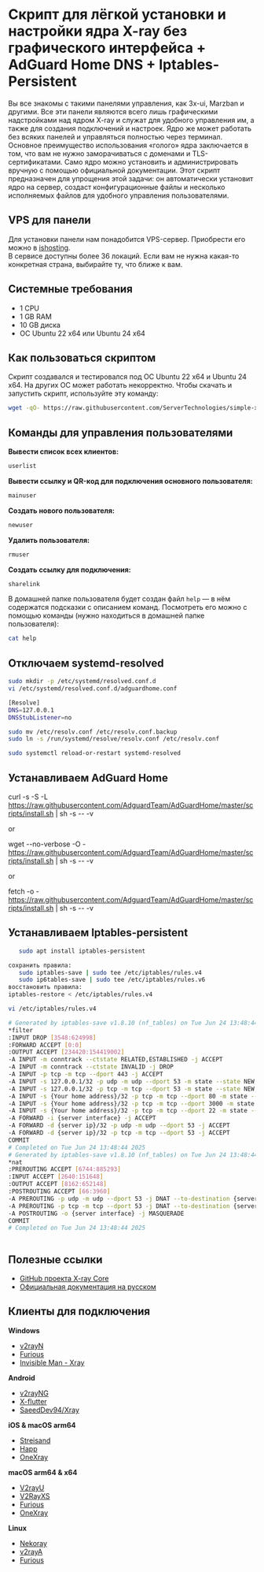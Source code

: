 # Скрипт для лёгкой установки и настройки ядра X-ray без графического интерфейса + AdGuard Home DNS + Iptables-Persistent

Вы все знакомы с такими панелями управления, как 3x-ui, Marzban и другими. Все эти панели являются всего лишь графическими надстройками над ядром X-ray и служат для удобного управления им, а также для создания подключений и настроек. Ядро же может работать без всяких панелей и управляться полностью через терминал. Основное преимущество использования «голого» ядра заключается в том, что вам не нужно заморачиваться с доменами и TLS-сертификатами. Само ядро можно установить и администрировать вручную с помощью официальной документации. Этот скрипт предназначен для упрощения этой задачи: он автоматически установит ядро на сервер, создаст конфигурационные файлы и несколько исполняемых файлов для удобного управления пользователями.

## VPS для панели

Для установки панели нам понадобится VPS-сервер. Приобрести его можно в [ishosting](https://bit.ly/3rOqvPE).  
В сервисе доступны более 36 локаций. Если вам не нужна какая-то конкретная страна, выбирайте ту, что ближе к вам.

## Системные требования

- 1 CPU  
- 1 GB RAM  
- 10 GB диска  
- ОС Ubuntu 22 x64 или Ubuntu 24 x64

## Как пользоваться скриптом

Скрипт создавался и тестировался под ОС Ubuntu 22 x64 и Ubuntu 24 x64. На других ОС может работать некорректно. Чтобы скачать и запустить скрипт, используйте эту команду:

```sh
wget -qO- https://raw.githubusercontent.com/ServerTechnologies/simple-xray-core/refs/heads/main/xray-install | bash
```

## Команды для управления пользователями

**Вывести список всех клиентов:**

```sh
userlist
```

**Вывести ссылку и QR-код для подключения основного пользователя:**

```sh
mainuser
```

**Создать нового пользователя:**

```sh
newuser
```

**Удалить пользователя:**

```sh
rmuser
```

**Создать ссылку для подключения:**

```sh
sharelink
```

В домашней папке пользователя будет создан файл `help` — в нём содержатся подсказки с описанием команд. Посмотреть его можно с помощью команды (нужно находиться в домашней папке пользователя):

```sh
cat help
```

## Отключаем systemd-resolved
```sh
sudo mkdir -p /etc/systemd/resolved.conf.d
vi /etc/systemd/resolved.conf.d/adguardhome.conf

[Resolve]
DNS=127.0.0.1
DNSStubListener=no

sudo mv /etc/resolv.conf /etc/resolv.conf.backup
sudo ln -s /run/systemd/resolve/resolv.conf /etc/resolv.conf

sudo systemctl reload-or-restart systemd-resolved
```

## Устанавливаем AdGuard Home 

curl -s -S -L https://raw.githubusercontent.com/AdguardTeam/AdGuardHome/master/scripts/install.sh | sh -s -- -v

or

wget --no-verbose -O - https://raw.githubusercontent.com/AdguardTeam/AdGuardHome/master/scripts/install.sh | sh -s -- -v

or

fetch -o - https://raw.githubusercontent.com/AdguardTeam/AdGuardHome/master/scripts/install.sh | sh -s -- -v

## Устанавливаем Iptables-persistent
```sh
   sudo apt install iptables-persistent

cохранить правила:
   sudo iptables-save | sudo tee /etc/iptables/rules.v4
   sudo ip6tables-save | sudo tee /etc/iptables/rules.v6
восстановить правила:
iptables-restore < /etc/iptables/rules.v4

vi /etc/iptables/rules.v4

# Generated by iptables-save v1.8.10 (nf_tables) on Tue Jun 24 13:48:44 2025
*filter
:INPUT DROP [3548:624998]
:FORWARD ACCEPT [0:0]
:OUTPUT ACCEPT [234420:154419002]
-A INPUT -m conntrack --ctstate RELATED,ESTABLISHED -j ACCEPT
-A INPUT -m conntrack --ctstate INVALID -j DROP
-A INPUT -p tcp -m tcp --dport 443 -j ACCEPT
-A INPUT -s 127.0.0.1/32 -p udp -m udp --dport 53 -m state --state NEW,ESTABLISHED -j ACCEPT
-A INPUT -s 127.0.0.1/32 -p tcp -m tcp --dport 53 -m state --state NEW,ESTABLISHED -j ACCEPT
-A INPUT -s {Your home address}/32 -p tcp -m tcp --dport 80 -m state --state NEW,ESTABLISHED -j ACCEPT
-A INPUT -s {Your home address}/32 -p tcp -m tcp --dport 3000 -m state --state NEW,ESTABLISHED -j ACCEPT
-A INPUT -s {Your home address}/32 -p tcp -m tcp --dport 22 -m state --state NEW,ESTABLISHED -j ACCEPT
-A FORWARD -i {server interface} -j ACCEPT
-A FORWARD -d {server ip}/32 -p udp -m udp --dport 53 -j ACCEPT
-A FORWARD -d {server ip}/32 -p tcp -m tcp --dport 53 -j ACCEPT
COMMIT
# Completed on Tue Jun 24 13:48:44 2025
# Generated by iptables-save v1.8.10 (nf_tables) on Tue Jun 24 13:48:44 2025
*nat
:PREROUTING ACCEPT [6744:885293]
:INPUT ACCEPT [2640:151648]
:OUTPUT ACCEPT [8162:652148]
:POSTROUTING ACCEPT [66:3960]
-A PREROUTING -p udp -m udp --dport 53 -j DNAT --to-destination {server ip}:53
-A PREROUTING -p tcp -m tcp --dport 53 -j DNAT --to-destination {server ip}:53
-A POSTROUTING -o {server interface} -j MASQUERADE
COMMIT
# Completed on Tue Jun 24 13:48:44 2025



```

## Полезные ссылки

- [GitHub проекта X-ray Core](https://github.com/XTLS/Xray-core)
- [Официальная документация на русском](https://xtls.github.io/ru/)

## Клиенты для подключения

**Windows**

- [v2rayN](https://github.com/2dust/v2rayN)  
- [Furious](https://github.com/LorenEteval/Furious)  
- [Invisible Man - Xray](https://github.com/InvisibleManVPN/InvisibleMan-XRayClient)  

**Android**

- [v2rayNG](https://github.com/2dust/v2rayNG)  
- [X-flutter](https://github.com/XTLS/X-flutter)  
- [SaeedDev94/Xray](https://github.com/SaeedDev94/Xray)  

**iOS & macOS arm64**

- [Streisand](https://apps.apple.com/app/streisand/id6450534064)  
- [Happ](https://apps.apple.com/app/happ-proxy-utility/id6504287215)  
- [OneXray](https://github.com/OneXray/OneXray)  

**macOS arm64 & x64**

- [V2rayU](https://github.com/yanue/V2rayU)  
- [V2RayXS](https://github.com/tzmax/V2RayXS)  
- [Furious](https://github.com/LorenEteval/Furious)  
- [OneXray](https://github.com/OneXray/OneXray)  

**Linux**

- [Nekoray](https://github.com/MatsuriDayo/nekoray)  
- [v2rayA](https://github.com/v2rayA/v2rayA)  
- [Furious](https://github.com/LorenEteval/Furious)  
